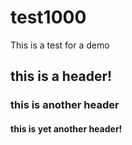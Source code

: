 # test1000

This is a test for a demo

## this is a header!

### this is another header

#### this is yet another header!
